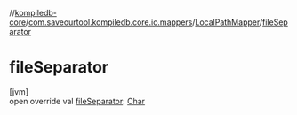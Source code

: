 //[kompiledb-core](../../../index.md)/[com.saveourtool.kompiledb.core.io.mappers](../index.md)/[LocalPathMapper](index.md)/[fileSeparator](file-separator.md)

# fileSeparator

[jvm]\
open override val [fileSeparator](file-separator.md): [Char](https://kotlinlang.org/api/latest/jvm/stdlib/kotlin/-char/index.html)
